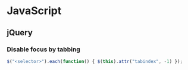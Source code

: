# JavaScript

## jQuery

### Disable focus by tabbing

```javascript 
$("<selector>").each(function() { $(this).attr("tabindex", -1) });
```
